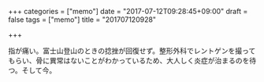 +++
categories = ["memo"]
date = "2017-07-12T09:28:45+09:00"
draft = false
tags = ["memo"]
title = "201707120928"

+++

指が痛い。富士山登山のときの捻挫が回復せず。整形外科でレントゲンを撮ってもらい、骨に異常はないことがわかっているため、大人しく炎症が治まるのを待つ。そして今。
